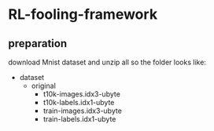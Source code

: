 # RL-fooling-framework

## preparation

download Mnist dataset and unzip all so the folder looks like:

- dataset
    - original
        - t10k-images.idx3-ubyte
        - t10k-labels.idx1-ubyte
        - train-images.idx3-ubyte
        - train-labels.idx1-ubyte